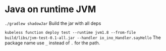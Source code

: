 # Java on runtime JVM

`./gradlew shadowJar` Build the jar with all deps

`kubeless function deploy test --runtime jvm1.8 --from-file build/libs/jvm-test-0.1-all.jar --handler io_ino_Handler.sayHello` The package name use `_` instead of `.` for the path.
